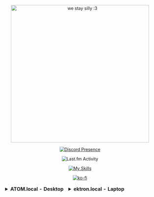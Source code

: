 

<div align=center>
  
   <img src="https://64.media.tumblr.com/c9ab63f85a80026592b4a744c34e13dd/76c42b751cbcce9e-13/s2048x3072/30ffdb2c174dd374bc55adc32ff1b6025d9e52e8.gif" width="450" alt="we stay silly :3" />
        <p></p>

   [![Discord Presence](https://lanyard.cnrad.dev/api/1082796035270770698)](https://discord.com/users/1082796035270770698)
  
   <img src="https://toru.kio.dev/api/v1/nyaambxr?theme=dark" alt="Last.fm Activity" />
      <p></p>

  [![My Skills](https://skillicons.dev/icons?i=cs,c,js,ts,py,linux,bash,ableton)](https://skillicons.dev)
      <p></p>

  [![ko-fi](https://ko-fi.com/img/githubbutton_sm.svg)](https://ko-fi.com/K3K75M0UR)
  
  

  
</div>
<div align=center>
<table>
<thead>
  <tr>
    <td><div align=left><details>
<summary><strong>ATOM.local - Desktop</strong></summary>
  <p></p>
  <ul>
    <li><strong>CPU</strong>: i5-8400 (6C, 6T, 4.0GHz, x86_64-v3)</li>
    <li><strong>GPU</strong>: NVIDIA GT 1030</li>
    <li><strong>RAM</strong>: 16GB (DDR4-2666)</li>
    <p></p>
    <li><strong>SSD</strong>: 265GB "/" btrfs (ZSTD)</li>
    <li><strong>SSD 2</strong>: 265GB "/" NTFS </li>
    <li><strong>HDD</strong>: 1TB "/home" btrfs (ZSTD)</li>
    <p></p>
    <li><strong>OS</strong>: CachyOS (Arch) Linux GNOME</li>
    <li><strong>Kernel</strong>: Linux Cachy (LTO) x86_64-v3</li>
    <p></p>
    <li><strong>OS 2</strong>: Windows 11</li>
    <p></p>
    <li><strong>SKU</strong>: Acer Aspire TC-885</li>
      </ul></div>
</details></td>
    <td><div align=left><details>
      <summary><strong>ektron.local - Laptop</strong></summary>
      <p></p>
      <ul>
        <li><strong>CPU</strong>: i3-10110U (4C, 4T, 4.1GHz, x86_84-v3)</li>
        <li><strong>GPU</strong>: Intel UHD 630 CML GT2</li>
        <li><strong>RAM</strong>: 8GB (DDR4-2666)</li>
        <p></p>
        <li><strong>SSD</strong>: 256GB "/" btrfs (ZSTD)</li>
        <p></p>
        <li><strong>OS</strong>: Garuda Linux GNOME</li>
        <li><strong>Kernel</strong>: Linux Zen x86_64-v3</li>
        <p></p>
        <li><strong>SKU</strong>: Lenovo IdeaPad 3 15IML05</li>
      </ul></div>
</td>
  </tr>
</thead>
</table>
</div>


